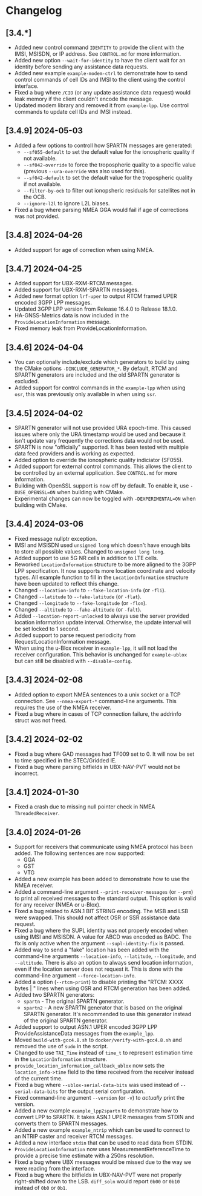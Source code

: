 # Changelog

## [3.4.*]
- Added new control command `IDENTITY` to provide the client with the IMSI, MSISDN, or IP address. See `CONTROL.md` for more information. 
- Added new option `--wait-for-identity` to have the client wait for an identity before sending any assistance data requests.
- Added new example `example-modem-ctrl` to demonstrate how to send control commands of cell IDs and IMSI to the client using the control interface.
- Fixed a bug where `/CID` (or any update assistance data request) would leak memory if the client couldn't encode the message.
- Updated modem library and removed it from `example-lpp`. Use control commands to update cell IDs and IMSI instead.

## [3.4.9] 2024-05-03
- Added a few options to controll how SPARTN messages are generated:
    - `--sf055-default` to set the default value for the ionospheric quality if not available.
    - `--sf042-override` to force the tropospheric quality to a specific value (previous `--ura-override` was also used for this).
    - `--sf042-default` to set the default value for the tropospheric quality if not available.
    - `--filter-by-ocb` to filter out ionopsheric residuals for satellites not in the OCB.
    - `--ignore-l2l` to ignore L2L biases. 
- Fixed a bug where parsing NMEA GGA would fail if age of corrections was not provided.

## [3.4.8] 2024-04-26
- Added support for age of correction when using NMEA.

## [3.4.7] 2024-04-25
- Added support for UBX-RXM-RTCM messages.
- Added support for UBX-RXM-SPARTN messages.
- Added new format option `lrf-uper` to output RTCM framed UPER encoded 3GPP LPP messages.
- Updated 3GPP LPP version from Release 16.4.0 to Release 18.1.0.
- HA-GNSS-Metrics data is now included in the `ProvideLocationInformation` message.
- Fixed memory leak from ProvideLocationInformation.

## [3.4.6] 2024-04-04
- You can optionally include/exclude which generators to build by using the CMake options `-DINCLUDE_GENERATOR_*`. By default, RTCM and SPARTN generators are included and the old SPARTN generator is excluded.
- Added support for control commands in the `example-lpp` when using `osr`, this was previously only available in when using `ssr`.

## [3.4.5] 2024-04-02
- SPARTN generator will not use provided URA epoch-time. This caused issues where only the URA timestamp would be used and because it isn't update vary frequently the corrections data would not be used.
- SPARTN is now "officially" supported. It has been tested with multiple data feed providers and is working as expected.
- Added option to override the ionospheric quality indiciator (SF055).
- Added support for external control commands. This allows the client to be controlled by an external application. See `CONTROL.md` for more information.
- Building with OpenSSL support is now off by default. To enable it, use `-DUSE_OPENSSL=ON` when building with CMake.
- Experimental changes can now be toggled with `-DEXPERIMENTAL=ON` when building with CMake.

## [3.4.4] 2024-03-06   
- Fixed message nullptr exception.
- IMSI and MSISDN used `unsigned long` which doesn't have enough bits to store all possible values. Changed to `unsigned long long`.
- Added support to use 5G NR cells in addition to LTE cells.
- Reworked `LocationInformation` structure to be more aligned to the 3GPP LPP specification. It now supports more location coordinate and velocity types. All example function to fill in the `LocationInformation` structure have been updated to reflect this change.
- Changed `--location-info` to `--fake-location-info` (or `-fli`).
- Changed `--latitude` to `--fake-latitude` (or `-flat`).
- Changed `--longitude` to `--fake-longitude` (or `-flon`).
- Changed `--altitude` to `--fake-altitude` (or `-falt`).
- Added `--location-report-unlocked` to always use the server provided location information update interval. Otherwise, the update interval will be set locked to 1 second.
- Added support to parse request periodicity from RequestLocationInformation message.
- When using the u-Blox receiver in `example-lpp`, it will not load the receiver configuration. This behavior is unchanged for `example-ublox` but can still be disabled with `--disable-config`.

## [3.4.3] 2024-02-08
- Added option to export NMEA sentences to a unix socket or a TCP connection. See `--nmea-export-*` command-line arguments. This requires the use of the NMEA receiver.
- Fixed a bug where in cases of TCP connection failure, the addrinfo struct was not freed.

## [3.4.2] 2024-02-02
- Fixed a bug where GAD messages had TF009 set to 0. It will now be set to time specified in the STEC/Gridded IE.
- Fixed a bug where parsing bitfields in UBX-NAV-PVT would not be incorrect.

## [3.4.1] 2024-01-30
- Fixed a crash due to missing null pointer check in NMEA `ThreadedReceiver`.

## [3.4.0] 2024-01-26
- Support for receivers that communicate using NMEA protocol has been added. The following sentences are now supported:
    - GGA
    - GST
    - VTG
- Added a new example has been added to demonstrate how to use the NMEA receiver.
- Added a command-line argument `--print-receiver-messages` (or `--prm`) to print all received messages to the standard output. This option is valid for any receiver (NMEA or u-Blox).
- Fixed a bug related to ASN.1 BIT STRING encoding. The MSB and LSB were swapped. This should not affect OSR or SSR assistance data request.
- Fixed a bug where the SUPL identity was not properly encoded when using IMSI and MSISDN. A value for ABCD was encoded as BADC. The fix is only active when the argument `--supl-identity-fix` is passed.
- Added way to send a "fake" location has been added with the command-line arguments `--location-info`, `--latitude`, `--longitude`, and `--altitude`. There is also an option to always send location information, even if the location server does not request it. This is done with the command-line argument `--force-location-info`.
- Added a option (`--rtcm-print`) to disable printing the "RTCM: XXXX bytes | " lines when using OSR and RTCM generation has been added.
- Added two SPARTN generators:
    - `spartn` - The original SPARTN generator.
    - `spartn2` - A new SPARTN generator that is based on the original SPARTN generator. It's recommended to use this generator instead of the original SPARTN generator.
- Added support to output ASN.1 UPER encoded 3GPP LPP ProvideAssistanceData messages from the `example_lpp`.
- Moved `build-with-gcc4.8.sh` to `docker/verify-with-gcc4.8.sh` and removed the use of `sudo` in the script.
- Changed to use `TAI_Time` instead of `time_t` to represent estimation time in the `LocationInformation` structure.
- `provide_location_information_callback_ublox` now sets the `location_info->time` field to the time received from the receiver instead of the current time.
- Fixed a bug where `--ublox-serial-data-bits` was used instead of `--serial-data-bits` for the output serial configuration.
- Fixed command-line argument `--version` (or `-v`) to _actually_ print the version.
- Added a new example `example_lpp2spartn` to demonstrate how to convert LPP to SPARTN. It takes ASN.1 UPER messages from STDIN and converts them to SPARTN messages.
- Added a new example `example_ntrip` which can be used to connect to an NTRIP caster and receiver RTCM messages.
- Added a new interface `stdin` that can be used to read data from STDIN.
- `ProvideLocationInformation` now uses MeasurementReferenceTime to provide a precise time estimate with a 250ns resolution.
- Fixed a bug where UBX messages would be missed due to the way we were reading from the interface.
- Fixed a bug where the bitfields in UBX-NAV-PVT were not properly right-shifted down to the LSB. `diff_soln` would report `0b00` or `0b10` instead of `0b0` or `0b1`.
